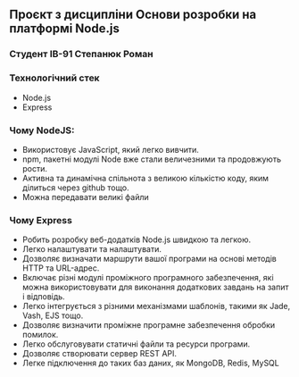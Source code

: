 ## Проєкт з дисципліни Основи розробки на платформі Node.js
### Студент ІВ-91 Степанюк Роман

### Технологічний стек

 - Node.js
 - Express

### Чому NodeJS:

 - Використовує JavaScript, який легко вивчити.
 - npm, пакетні модулі Node вже стали величезними та продовжують рости.
 - Активна та динамічна спільнота з великою кількістю коду, яким ділиться через github тощо.
 - Можна передавати великі файли

### Чому Express

 - Робить розробку веб-додатків Node.js швидкою та легкою.
 - Легко налаштувати та налаштувати.
 - Дозволяє визначати маршрути вашої програми на основі методів HTTP та URL-адрес.
 - Включає різні модулі проміжного програмного забезпечення, які можна використовувати для виконання додаткових завдань на запит і відповідь.
 - Легко інтегрується з різними механізмами шаблонів, такими як Jade, Vash, EJS тощо.
 - Дозволяє визначити проміжне програмне забезпечення обробки помилок.
 - Легко обслуговувати статичні файли та ресурси програми.
 - Дозволяє створювати сервер REST API.
 - Легке підключення до таких баз даних, як MongoDB, Redis, MySQL

##
